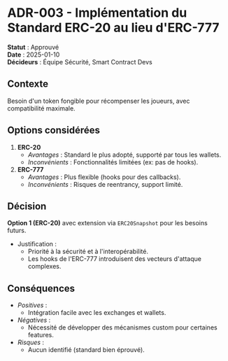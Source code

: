 # ADR-003 - Implémentation du Standard ERC-20 au lieu d'ERC-777

**Statut** : Approuvé  
**Date** : 2025-01-10  
**Décideurs** : Équipe Sécurité, Smart Contract Devs

## Contexte

Besoin d'un token fongible pour récompenser les joueurs, avec compatibilité maximale.

## Options considérées

1. **ERC-20**
   - _Avantages_ : Standard le plus adopté, supporté par tous les wallets.
   - _Inconvénients_ : Fonctionnalités limitées (ex: pas de hooks).
2. **ERC-777**
   - _Avantages_ : Plus flexible (hooks pour des callbacks).
   - _Inconvénients_ : Risques de reentrancy, support limité.

## Décision

**Option 1 (ERC-20)** avec extension via `ERC20Snapshot` pour les besoins futurs.

- Justification :
  - Priorité à la sécurité et à l'interopérabilité.
  - Les hooks de l'ERC-777 introduisent des vecteurs d'attaque complexes.

## Conséquences

- _Positives_ :
  - Intégration facile avec les exchanges et wallets.
- _Négatives_ :
  - Nécessité de développer des mécanismes custom pour certaines features.
- _Risques_ :
  - Aucun identifié (standard bien éprouvé).
